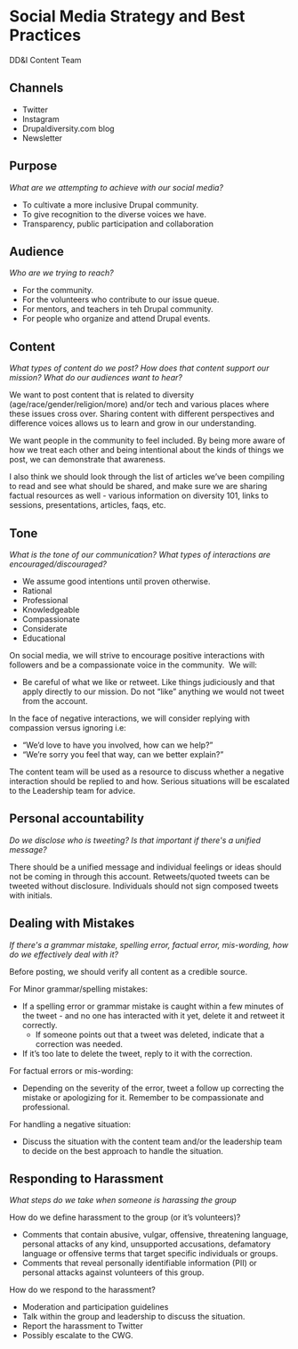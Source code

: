 # Social Media Strategy and Best Practices
DD&I Content Team

## Channels
- Twitter
- Instagram
- Drupaldiversity.com blog
- Newsletter 

## Purpose
*What are we attempting to achieve with our social media?*

- To cultivate a more inclusive Drupal community.
- To give recognition to the diverse voices we have.
- Transparency, public participation and collaboration

## Audience
*Who are we trying to reach?*

- For the community.
- For the volunteers who contribute to our issue queue.
- For mentors, and teachers in teh Drupal community.
- For people who organize and attend Drupal events.

## Content
*What types of content do we post? How does that content support our mission? What do our audiences want to hear?*

We want to post content that is related to diversity (age/race/gender/religion/more) and/or tech and various places where these issues cross over. Sharing content with different perspectives and difference voices allows us to learn and grow in our understanding.

We want people in the community to feel included. By being more aware of how we treat each other and being intentional about the kinds of things we post, we can demonstrate that awareness.

I also think we should look through the list of articles we’ve been compiling to read and see what should be shared, and make sure we are sharing factual resources as well - various information on diversity 101, links to sessions, presentations, articles, faqs, etc.  

## Tone
*What is the tone of our communication? What types of interactions are encouraged/discouraged?*

- We assume good intentions until proven otherwise.
- Rational
- Professional
- Knowledgeable
- Compassionate
- Considerate
- Educational

On social media, we will strive to encourage positive interactions with followers and be a compassionate voice in the community.
 We will:
- Be careful of what we like or retweet.  Like things judiciously and that apply directly to our mission. Do not “like” anything we would not tweet from the account.

In the face of negative interactions, we will consider replying with compassion versus ignoring i.e:
  - “We’d love to have you involved, how can we help?”
  - “We’re sorry you feel that way, can we better explain?”

The content team will be used as a resource to discuss whether a negative interaction should be replied to and how. Serious situations will be escalated to the Leadership team for advice.


## Personal accountability
*Do we disclose who is tweeting? Is that important if there's a unified message?*

There should be a unified message and individual feelings or ideas should not be coming in through this account. Retweets/quoted tweets can be tweeted without disclosure. Individuals should not sign composed tweets with initials.


## Dealing with Mistakes
*If there's a grammar mistake, spelling error, factual error, mis-wording, how do we effectively deal with it?*

Before posting, we should verify all content as a credible source.

For Minor grammar/spelling mistakes:
- If a spelling error or grammar mistake is caught within a few minutes of the tweet - and no one has interacted with it yet, delete it and retweet it correctly.
  - If someone points out that a tweet was deleted, indicate that a correction was needed.
- If it’s too late to delete the tweet, reply to it with the correction.

For factual errors or mis-wording:
- Depending on the severity of the error, tweet a follow up correcting the mistake or apologizing for it. Remember to be compassionate and professional.

For handling a negative situation:
- Discuss the situation with the content team and/or the leadership team to decide on the best approach to handle the situation.

## Responding to Harassment
*What steps do we take when someone is harassing the group*

How do we define harassment to the group (or it’s volunteers)?
- Comments that contain abusive, vulgar, offensive, threatening language, personal attacks of any kind, unsupported accusations, defamatory language or offensive terms that target specific individuals or groups.
- Comments that reveal personally identifiable information (PII) or personal attacks against volunteers of this group.

How do we respond to the harassment?
- Moderation and participation guidelines
- Talk within the group and leadership to discuss the situation.
- Report the harassment to Twitter
- Possibly escalate to the CWG.

